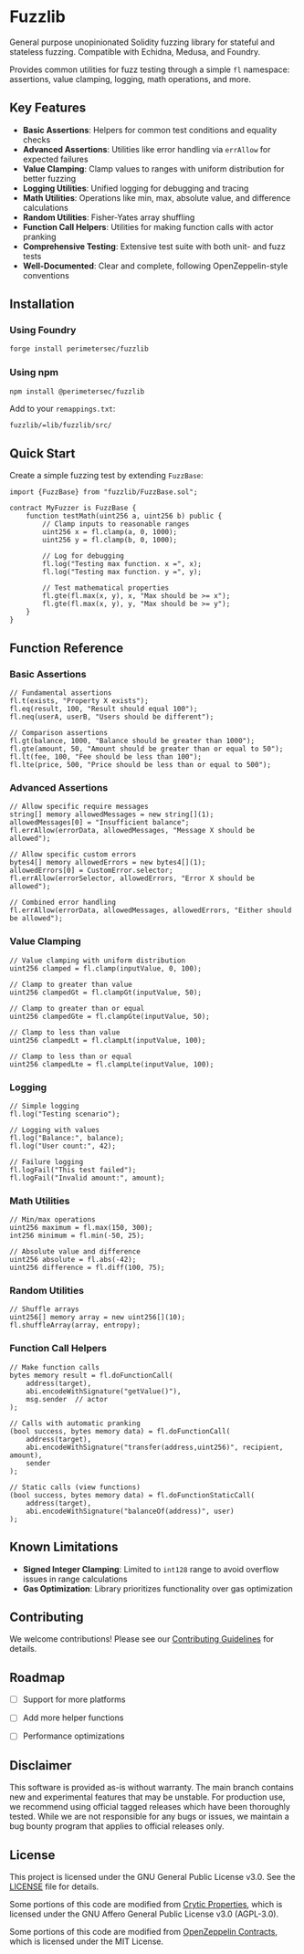 # Fuzzlib

General purpose unopinionated Solidity fuzzing library for stateful and stateless fuzzing. Compatible with Echidna, Medusa, and Foundry.

Provides common utilities for fuzz testing through a simple `fl` namespace: assertions, value clamping, logging, math operations, and more.

## Key Features

- **Basic Assertions**: Helpers for common test conditions and equality checks 
- **Advanced Assertions**: Utilities like error handling via `errAllow` for expected failures
- **Value Clamping**: Clamp values to ranges with uniform distribution for better fuzzing
- **Logging Utilities**: Unified logging for debugging and tracing
- **Math Utilities**: Operations like min, max, absolute value, and difference calculations
- **Random Utilities**: Fisher-Yates array shuffling
- **Function Call Helpers**: Utilities for making function calls with actor pranking
- **Comprehensive Testing**: Extensive test suite with both unit- and fuzz tests
- **Well-Documented**: Clear and complete, following OpenZeppelin-style conventions

## Installation

### Using Foundry

```bash
forge install perimetersec/fuzzlib
```

### Using npm

```bash
npm install @perimetersec/fuzzlib
```

Add to your `remappings.txt`:
```
fuzzlib/=lib/fuzzlib/src/
```

## Quick Start

Create a simple fuzzing test by extending `FuzzBase`:

```solidity
import {FuzzBase} from "fuzzlib/FuzzBase.sol";

contract MyFuzzer is FuzzBase {
    function testMath(uint256 a, uint256 b) public {
        // Clamp inputs to reasonable ranges
        uint256 x = fl.clamp(a, 0, 1000);
        uint256 y = fl.clamp(b, 0, 1000);
         
        // Log for debugging
        fl.log("Testing max function. x =", x);
        fl.log("Testing max function. y =", y);
       
        // Test mathematical properties
        fl.gte(fl.max(x, y), x, "Max should be >= x");
        fl.gte(fl.max(x, y), y, "Max should be >= y");
    }
}
```


## Function Reference

### Basic Assertions

```solidity
// Fundamental assertions
fl.t(exists, "Property X exists");
fl.eq(result, 100, "Result should equal 100");
fl.neq(userA, userB, "Users should be different");

// Comparison assertions
fl.gt(balance, 1000, "Balance should be greater than 1000");
fl.gte(amount, 50, "Amount should be greater than or equal to 50");
fl.lt(fee, 100, "Fee should be less than 100");
fl.lte(price, 500, "Price should be less than or equal to 500");
```

### Advanced Assertions

```solidity
// Allow specific require messages
string[] memory allowedMessages = new string[](1);
allowedMessages[0] = "Insufficient balance";
fl.errAllow(errorData, allowedMessages, "Message X should be allowed");

// Allow specific custom errors
bytes4[] memory allowedErrors = new bytes4[](1);
allowedErrors[0] = CustomError.selector;
fl.errAllow(errorSelector, allowedErrors, "Error X should be allowed");

// Combined error handling
fl.errAllow(errorData, allowedMessages, allowedErrors, "Either should be allowed");
```

### Value Clamping

```solidity
// Value clamping with uniform distribution
uint256 clamped = fl.clamp(inputValue, 0, 100);

// Clamp to greater than value
uint256 clampedGt = fl.clampGt(inputValue, 50);

// Clamp to greater than or equal
uint256 clampedGte = fl.clampGte(inputValue, 50);

// Clamp to less than value
uint256 clampedLt = fl.clampLt(inputValue, 100);

// Clamp to less than or equal
uint256 clampedLte = fl.clampLte(inputValue, 100);
```

### Logging

```solidity
// Simple logging
fl.log("Testing scenario");

// Logging with values
fl.log("Balance:", balance);
fl.log("User count:", 42);

// Failure logging
fl.logFail("This test failed");
fl.logFail("Invalid amount:", amount);
```

### Math Utilities

```solidity
// Min/max operations
uint256 maximum = fl.max(150, 300);
int256 minimum = fl.min(-50, 25);

// Absolute value and difference
uint256 absolute = fl.abs(-42);
uint256 difference = fl.diff(100, 75);
```

### Random Utilities

```solidity
// Shuffle arrays
uint256[] memory array = new uint256[](10);
fl.shuffleArray(array, entropy);
```

### Function Call Helpers

```solidity
// Make function calls
bytes memory result = fl.doFunctionCall(
    address(target),
    abi.encodeWithSignature("getValue()"),
    msg.sender  // actor
);

// Calls with automatic pranking
(bool success, bytes memory data) = fl.doFunctionCall(
    address(target),
    abi.encodeWithSignature("transfer(address,uint256)", recipient, amount),
    sender
);

// Static calls (view functions)
(bool success, bytes memory data) = fl.doFunctionStaticCall(
    address(target),
    abi.encodeWithSignature("balanceOf(address)", user)
);
```

## Known Limitations

- **Signed Integer Clamping**: Limited to `int128` range to avoid overflow issues in range calculations
- **Gas Optimization**: Library prioritizes functionality over gas optimization


## Contributing

We welcome contributions! Please see our [Contributing Guidelines](CONTRIBUTING.md) for details.


## Roadmap

- [ ] Support for more platforms
- [ ] Add more helper functions
- [ ] Performance optimizations


## Disclaimer

This software is provided as-is without warranty. The main branch contains new and experimental features that may be unstable. For production use, we recommend using official tagged releases which have been thoroughly tested. While we are not responsible for any bugs or issues, we maintain a bug bounty program that applies to official releases only.


## License

This project is licensed under the GNU General Public License v3.0. See the [LICENSE](LICENSE) file for details.

Some portions of this code are modified from [Crytic Properties](https://github.com/crytic/properties/blob/main/contracts/util/PropertiesHelper.sol), which is licensed under the GNU Affero General Public License v3.0 (AGPL-3.0).

Some portions of this code are modified from [OpenZeppelin Contracts](https://github.com/OpenZeppelin/openzeppelin-contracts/blob/master/contracts/utils/math/SafeCast.sol), which is licensed under the MIT License.
